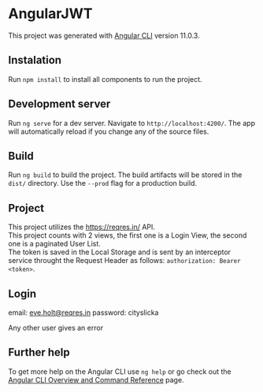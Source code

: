 # AngularJWT

This project was generated with [Angular CLI](https://github.com/angular/angular-cli) version 11.0.3.

## Instalation

Run `npm install` to install all components to run the project. 

## Development server

Run `ng serve` for a dev server. Navigate to `http://localhost:4200/`. The app will automatically reload if you change any of the source files.

## Build

Run `ng build` to build the project. The build artifacts will be stored in the `dist/` directory. Use the `--prod` flag for a production build.

## Project

This project utilizes the https://reqres.in/ API.   
This project counts with 2 views, the first one is a Login View, the second one is a paginated User List.   
The token is saved in the Local Storage and is sent by an interceptor service throught the Request Header as follows: `authorization: Bearer <token>`.

## Login

email: eve.holt@reqres.in
password: cityslicka   

Any other user gives an error

## Further help

To get more help on the Angular CLI use `ng help` or go check out the [Angular CLI Overview and Command Reference](https://angular.io/cli) page.
